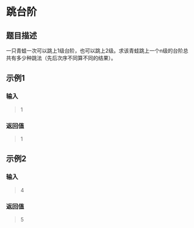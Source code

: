 # 跳台阶
## 题目描述
一只青蛙一次可以跳上1级台阶，也可以跳上2级。求该青蛙跳上一个n级的台阶总共有多少种跳法（先后次序不同算不同的结果）。
## 示例1
### 输入
> 1
### 返回值
> 1
## 示例2
### 输入
> 4
### 返回值
> 5